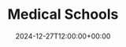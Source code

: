 ---
weight: 1000
title: "Medical Schools"
description: "Your Global Directory of Medical Schools"
icon: science
date: 2024-12-27T12:00:00+00:00
---